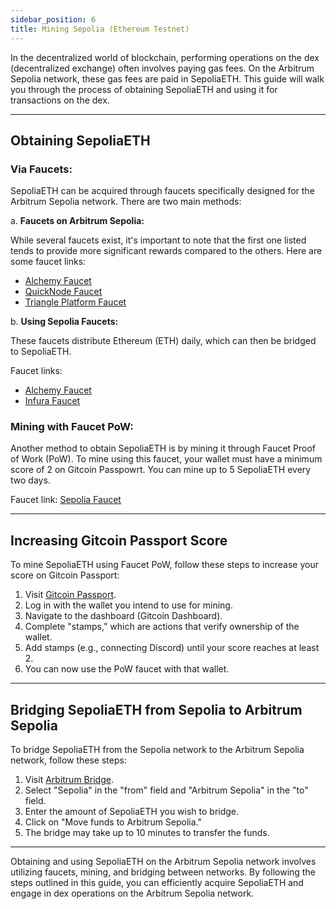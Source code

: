 ```yaml
---
sidebar_position: 6
title: Mining Sepolia (Ethereum Testnet)
---
```


In the decentralized world of blockchain, performing operations on the dex (decentralized exchange) often involves paying gas fees. On the Arbitrum Sepolia network, these gas fees are paid in SepoliaETH. This guide will walk you through the process of obtaining SepoliaETH and using it for transactions on the dex.

---

## Obtaining SepoliaETH

### Via Faucets:
SepoliaETH can be acquired through faucets specifically designed for the Arbitrum Sepolia network. There are two main methods:

a. **Faucets on Arbitrum Sepolia:**

While several faucets exist, it's important to note that the first one listed tends to provide more significant rewards compared to the others.
Here are some faucet links:
- [Alchemy Faucet](https://www.alchemy.com/faucets/arbitrum-sepolia)
- [QuickNode Faucet](https://faucet.quicknode.com/arbitrum/sepolia)
- [Triangle Platform Faucet](https://faucet.triangleplatform.com/arbitrum/sepolia)

b. **Using Sepolia Faucets:**

These faucets distribute Ethereum (ETH) daily, which can then be bridged to SepoliaETH.

Faucet links:

- [Alchemy Faucet](https://www.alchemy.com/faucets/ethereum-sepolia)
- [Infura Faucet](https://www.infura.io/faucet/sepolia)

### Mining with Faucet PoW:
Another method to obtain SepoliaETH is by mining it through Faucet Proof of Work (PoW). To mine using this faucet, your wallet must have a minimum score of 2 on Gitcoin Passpowrt. You can mine up to 5 SepoliaETH every two days.

Faucet link: [Sepolia Faucet](https://sepolia-faucet.pk910.de/)

---

## Increasing Gitcoin Passport Score

To mine SepoliaETH using Faucet PoW, follow these steps to increase your score on Gitcoin Passport:

1. Visit [Gitcoin Passport](https://passport.gitcoin.co/#/).
2. Log in with the wallet you intend to use for mining.
3. Navigate to the dashboard (Gitcoin Dashboard).
4. Complete "stamps," which are actions that verify ownership of the wallet.
5. Add stamps (e.g., connecting Discord) until your score reaches at least 2.
6. You can now use the PoW faucet with that wallet.

---

## Bridging SepoliaETH from Sepolia to Arbitrum Sepolia

To bridge SepoliaETH from the Sepolia network to the Arbitrum Sepolia network, follow these steps:

1. Visit [Arbitrum Bridge](https://bridge.arbitrum.io/?destinationChain=arbitrum-sepolia&sourceChain=sepolia).
2. Select "Sepolia" in the "from" field and "Arbitrum Sepolia" in the "to" field.
3. Enter the amount of SepoliaETH you wish to bridge.
4. Click on "Move funds to Arbitrum Sepolia."
5. The bridge may take up to 10 minutes to transfer the funds.

---

Obtaining and using SepoliaETH on the Arbitrum Sepolia network involves utilizing faucets, mining, and bridging between networks. By following the steps outlined in this guide, you can efficiently acquire SepoliaETH and engage in dex operations on the Arbitrum Sepolia network.
